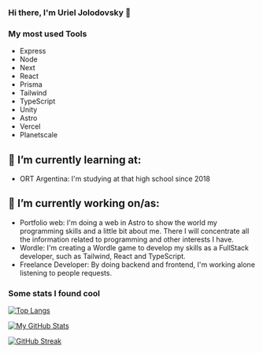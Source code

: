 ### Hi there, I'm Uriel Jolodovsky 👋

### My most used Tools

- Express
- Node
- Next
- React
- Prisma
- Tailwind
- TypeScript
- Unity
- Astro
- Vercel
- Planetscale

## 🌱 I’m currently learning at:
 - ORT Argentina: I'm studying at that high school since 2018 
##  🔭 I’m currently working on/as:
 - Portfolio web: I'm doing a web in Astro to show the world my programming skills and a little bit about me. There I will concentrate all the information related to programming and other interests I have.
 - Wordle: I'm creating a Wordle game to develop my skills as a FullStack developer, such as Tailwind, React and TypeScript.
 - Freelance Developer: By doing backend and frontend, I'm working alone listening to people requests.
### Some stats I found cool

[![Top Langs](https://github-readme-stats.vercel.app/api/top-langs/?username=UrielJolodovsky&theme=highcontrast&layout=compact&langs\_count=6)](https://github.com/UrielJolodovsky/github-readme-stats)

[![My GitHub Stats](https://github-readme-stats.vercel.app/api?username=UrielJolodovsky&count_private=true&show_icons=true&theme=dark)](https://github.com/UrielJolodovsky)

[![GitHub Streak](https://streak-stats.demolab.com?user=UrielJolodovsky&theme=transparent)](https://git.io/streak-stats)
<!--
**UrielJolodovsky/UrielJolodovsky** is a ✨ _special_ ✨ repository because its `README.md` (this file) appears on your GitHub profile.

Here are some ideas to get you started:

- 🔭 I’m currently working on ...
- 🌱 I’m currently learning ...
- 👯 I’m looking to collaborate on ...
- 🤔 I’m looking for help with ...
- 💬 Ask me about ...
- 📫 How to reach me: ...
- 😄 Pronouns: ...
- ⚡ Fun fact: ...
-->

